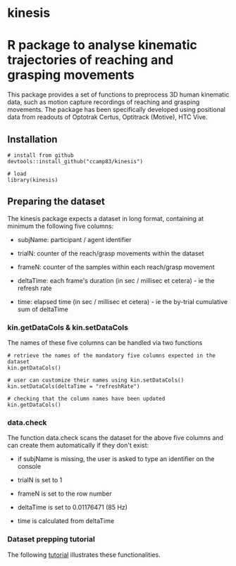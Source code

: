 # kinesis
R package to analyse kinematic trajectories of reaching and grasping movements
=======
This package provides a set of functions to preprocess 3D human kinematic data, such as motion capture recordings of reaching and grasping movements. The package has been specifically developed using positional data from readouts of Optotrak Certus, Optitrack (Motive), HTC Vive.  

## Installation
```{r}
# install from github
devtools::install_github("ccamp83/kinesis")

# load
library(kinesis)
```

## Preparing the dataset
The kinesis package expects a dataset in long format, containing at minimum the following five columns: 

- subjName: participant / agent identifier

- trialN: counter of the reach/grasp movements within the dataset

- frameN: counter of the samples within each reach/grasp movement

- deltaTime: each frame's duration (in sec / millisec et cetera) - ie the refresh rate

- time: elapsed time (in sec / millisec et cetera) - ie the by-trial cumulative sum of deltaTime

### kin.getDataCols & kin.setDataCols
The names of these five columns can be handled via two functions

```{r setup, include=T, echo=T}
# retrieve the names of the mandatory five columns expected in the dataset
kin.getDataCols()

# user can customize their names using kin.setDataCols()
kin.setDataCols(deltaTime = "refreshRate")

# checking that the column names have been updated
kin.getDataCols()
```

### data.check
The function data.check scans the dataset for the above five columns and can create them automatically if they don't exist:

- if subjName is missing, the user is asked to type an identifier on the console

- trialN is set to 1

- frameN is set to the row number

- deltaTime is set to 0.01176471 (85 Hz)

- time is calculated from deltaTime

### Dataset prepping tutorial

The following [tutorial](tutorials/fixing_the_dataset.R) illustrates these functionalities.

